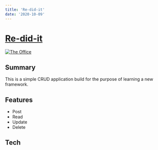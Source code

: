 ```yaml
---
title: 'Re-did-it'
date: '2020-10-09'
---
```


# [Re-did-it](app.site)

[![The Office](image.site)](app.site)

## Summary

This is a simple CRUD application build for the purpose of learning a new framework. 

## Features

- Post
- Read 
- Update
- Delete

## Tech
